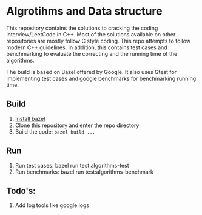 # Algrotihms and Data structure

This repository contains the solutions to cracking the coding interview/LeetCode in C++. Most of the solutions available on other repositories are mostly follow C style coding. This repo attempts to follow modern C++ guidelines.
In addition, this contains test cases and benchmarking to evaluate the correcting and the running time of the algorithms. 

The build is based on Bazel offered by Google. It also uses Gtest for implementing test cases and google benchmarks for benchmarking running time. 

## Build 
1. [Install bazel](https://docs.bazel.build/versions/master/install.html)
2. Clone this repository and enter the repo directory
3. Build the code: ```bazel build ...```

## Run
1. Run test cases:  bazel run test:algorithms-test
2. Run benchmarks:  bazel run test:algorithms-benchmark

## Todo's:
1. Add log tools like google logs